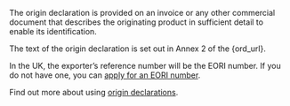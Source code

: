 The origin declaration is provided on an invoice or any other commercial document that describes the originating product in sufficient detail to enable its identification.

The text of the origin declaration is set out in Annex 2 of the {ord_url}.

In the UK, the exporter’s reference number will be the EORI number. If you do not have one, you can [apply for an EORI number](https://www.gov.uk/eori). 

Find out more about using [origin declarations](https://www.gov.uk/guidance/get-proof-of-origin-for-your-goods#origin-declaration).
